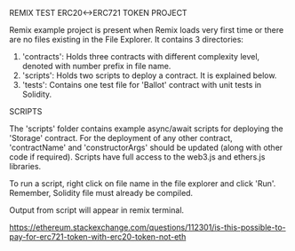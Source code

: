 REMIX TEST ERC20<->ERC721 TOKEN PROJECT

Remix example project is present when Remix loads very first time or there are no files existing in the File Explorer.
It contains 3 directories:

1. 'contracts': Holds three contracts with different complexity level, denoted with number prefix in file name.
2. 'scripts': Holds two scripts to deploy a contract. It is explained below.
3. 'tests': Contains one test file for 'Ballot' contract with unit tests in Solidity.

SCRIPTS

The 'scripts' folder contains example async/await scripts for deploying the 'Storage' contract.
For the deployment of any other contract, 'contractName' and 'constructorArgs' should be updated (along with other code if required).
Scripts have full access to the web3.js and ethers.js libraries.

To run a script, right click on file name in the file explorer and click 'Run'. Remember, Solidity file must already be compiled.

Output from script will appear in remix terminal.

https://ethereum.stackexchange.com/questions/112301/is-this-possible-to-pay-for-erc721-token-with-erc20-token-not-eth
